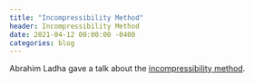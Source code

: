 ```yaml
---
title: "Incompressibility Method"
header: Incompressibility Method
date: 2021-04-12 00:00:00 -0400
categories: blog
---
```


Abrahim Ladha gave a talk about the [incompressibility
method](https://en.wikipedia.org/wiki/Incompressibility_method).
